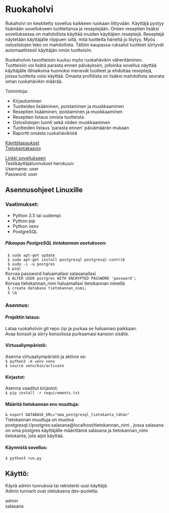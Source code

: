 # Ruokaholvi
Rukaholvi on keskitetty sovellus kaikkeen ruokaan liittyvään. Käyttäjä pystyy lisämään sovellukseen tuotteitansa ja reseptejään. Omien reseptien lisäksi sovelluksessa on mahdollista käyttää muiden käyttäjien reseptejä. Reseptejä näytetään 
käyttäjälle riippuen siitä, mitä tuotteita häneltä jo löytyy. Myös ostoslistojen teko on mahdollista. Tällöin kaupassa ruksatut 
tuotteet siirtyvät automaattisesti käyttäjän omiin tuotteisiin.

Ruokaholvin tavoitteisiin kuuluu myös ruokahävikin vähentäminen. Tuotteisiin voi lisätä parasta ennen päiväyksen, jolloinka sovellus näyttää käyttäjälle lähiaikoina huonoksi menevät tuotteet ja ehdottaa reseptejä, joissa tuotteita voisi käyttää. Omasta profiilista on lisäksi mahdollista seurata oman ruokahävikin määrää.  

Toimintoja:  
  * Kirjautuminen  
  * Tuotteiden lisääminen, poistaminen ja muokkaaminen  
  * Reseptien lisääminen, poistaminen ja muokkaaminen  
  * Reseptien listaus omista tuotteista  
  * Ostoslistojen luonti sekä niiden muokkaaminen  
  * Tuotteiden listaus 'parasta ennen' päivämäärän mukaan  
  * Raportti omasta ruokahävikistä  

[Käyttötapaukset](https://github.com/Darake/ruokaholvi/blob/master/documentation/User%20Stories.md)  
[Tietokantakaavio](https://github.com/Darake/ruokaholvi/blob/master/documentation/database%20diagram.png)  

[Linkki sovellukseen](https://ruokaholvi.herokuapp.com/)  
Testikäyttäjätunnukset herokuun:  
Username: user  
Password: user

## Asennusohjeet Linuxille  
### Vaatimukset:  
  * Python 3.5 tai uudempi
  * Python pip
  * Python venv
  * PostgreSQL  
  
##### Pikaopas PostgreSQL tietokannan asetukseen:  
``` $ sudo apt-get update```  
``` $ sudo apt-get install postgresql postgresql-contrib```  
``` $ sudo -i -u postgres```  
``` $ psql```  
Korvaa password haluamallasi salasanallasi  
``` $ ALTER USER postgres WITH ENCRYPTED PASSWORD 'password';```  
Korvaa tietokannan_nimi haluamallasi tietokannan nimellä  
``` $ create database tietokannan_nimi;```  
``` $ \q```  

### Asennus:  

#### Projektin lataus:  
Lataa ruokaholvin git repo zip ja purkaa se haluamasi paikkaan.  
Avaa konsoli ja siirry konsolissa purkaamasi kansion sisälle.  

#### Virtuaaliympäristö:  
Asenna virtuaaliympäristö ja aktivoi se:  
``` $ python3 -m venv venv ```  
``` $ source venv/bin/activate ```  

#### Kirjastot:  
Asenna vaaditut kirjastot:  
``` $ pip install -r requirements.txt ```

#### Määritä tietokannan env muuttuja:  
``` & export DATABASE_URL="oma_postgresql_tietokanta_tähän" ```  
Tietokannan muuttuja on muotoa  
postgresql://postgres:salasana@localhost/tietokannan_nimi ,
jossa salasana on oma postgres käyttäjälle määrittämä salasana ja tietokannan_nimi tietokanta, jota aijot käyttää.

#### Käynnistä sovellus:  
``` $ python3 run.py ```  

## Käyttö:  
Käytä admin tunnuksia tai rekisteröi uusi käyttäjä.  
Admin tunnarit ovat oletuksena dev-puolella:  

admin  
salasana  

